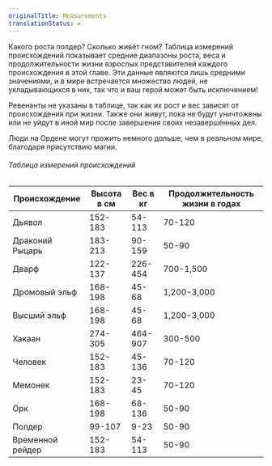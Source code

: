 ```yaml
---
originalTitle: Measurements
translationStatus: ✔️
---
```

Какого роста полдер? Сколько живёт гном? Таблица измерений происхождений показывает средние диапазоны роста, веса и продолжительности жизни взрослых представителей каждого происхождения в этой главе. Эти данные являются лишь средними значениями, и в мире встречается множество людей, не укладывающихся в них, так что и ваш герой может быть исключением!

Ревенанты не указаны в таблице, так как их рост и вес зависят от происхождения при жизни. Также они живут, пока не будут уничтожены или не уйдут в иной мир после завершения своих незавершённых дел.

Люди на Ордене могут прожить немного дольше, чем в реальном мире, благодаря присутствию магии.

###### Таблица измерений происхождений

| Происхождение    | Высота в см | Вес в кг | Продолжительность жизни в годах |
| ---------------- | ----------- | -------- | ------------------------------- |
| Дьявол           | 152-183     | 54-113   | 70-120                          |
| Драконий Рыцарь  | 183-213     | 90-159   | 50-90                           |
| Дварф            | 122-137     | 226-454  | 700-1,500                       |
| Дромовый эльф    | 168-198     | 45-68    | 1,200-3,000                     |
| Высший эльф      | 168-198     | 45-68    | 1,200-3,000                     |
| Хакаан           | 274-305     | 464-907  | 300-500                         |
| Человек          | 152-183     | 45-136   | 70-120                          |
| Мемонек          | 152-183     | 23-45    | 70-120                          |
| Орк              | 168-198     | 68-136   | 50-90                           |
| Полдер           | 99-107      | 9-23     | 50-90                           |
| Временной рейдер | 152-183     | 54-113   | 50-90                           |
